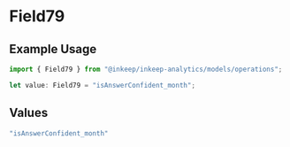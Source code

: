 # Field79

## Example Usage

```typescript
import { Field79 } from "@inkeep/inkeep-analytics/models/operations";

let value: Field79 = "isAnswerConfident_month";
```

## Values

```typescript
"isAnswerConfident_month"
```